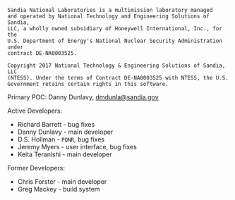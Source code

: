 ```
Sandia National Laboratories is a multimission laboratory managed
and operated by National Technology and Engineering Solutions of Sandia,
LLC, a wholly owned subsidiary of Honeywell International, Inc., for the
U.S. Department of Energy's National Nuclear Security Administration under
contract DE-NA0003525.

Copyright 2017 National Technology & Engineering Solutions of Sandia, LLC
(NTESS). Under the terms of Contract DE-NA0003525 with NTESS, the U.S.
Government retains certain rights in this software.
```

Primary POC: Danny Dunlavy, dmdunla@sandia.gov

Active Developers:
* Richard Barrett - bug fixes
* Danny Dunlavy - main developer
* D.S. Hollman - ```PQNR```, bug fixes 
* Jeremy Myers - user interface, bug fixes
* Keita Teranishi - main developer

Former Developers:
* Chris Forster - main developer
* Greg Mackey - build system
